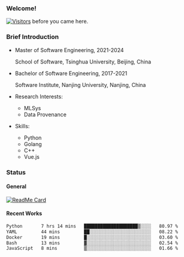 ### Welcome!

[![Visitors](https://visitor-badge.laobi.icu/badge?page_id=HermitSun.HermitSun)]() before you came here.

### Brief Introduction

- Master of Software Engineering, 2021-2024
  
  School of Software, Tsinghua University, Beijing, China

- Bachelor of Software Engineering, 2017-2021
  
  Software Institute, Nanjing University, Nanjing, China

- Research Interests:
  - MLSys
  - Data Provenance

- Skills:
  - Python
  - Golang
  - C++
  - Vue.js

### Status

#### General

[![ReadMe Card](https://github-readme-stats.hermitsun.vercel.app/api?username=HermitSun&count_private=true&show_icons=true)]()

#### Recent Works

<!--START_SECTION:waka-->

```txt
Python       7 hrs 14 mins   ████████████████████▒░░░░   80.97 %
YAML         44 mins         ██░░░░░░░░░░░░░░░░░░░░░░░   08.22 %
Docker       19 mins         █░░░░░░░░░░░░░░░░░░░░░░░░   03.60 %
Bash         13 mins         ▓░░░░░░░░░░░░░░░░░░░░░░░░   02.54 %
JavaScript   8 mins          ▒░░░░░░░░░░░░░░░░░░░░░░░░   01.66 %
```

<!--END_SECTION:waka-->
